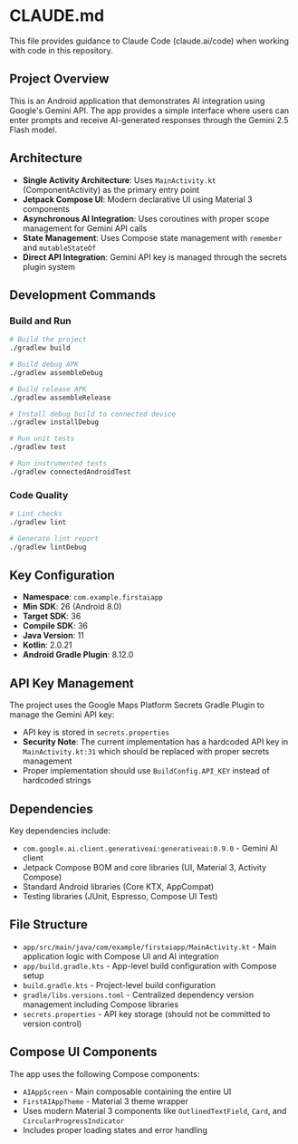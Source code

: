 # CLAUDE.md

This file provides guidance to Claude Code (claude.ai/code) when working with code in this repository.

## Project Overview

This is an Android application that demonstrates AI integration using Google's Gemini API. The app provides a simple interface where users can enter prompts and receive AI-generated responses through the Gemini 2.5 Flash model.

## Architecture

- **Single Activity Architecture**: Uses `MainActivity.kt` (ComponentActivity) as the primary entry point
- **Jetpack Compose UI**: Modern declarative UI using Material 3 components
- **Asynchronous AI Integration**: Uses coroutines with proper scope management for Gemini API calls
- **State Management**: Uses Compose state management with `remember` and `mutableStateOf`
- **Direct API Integration**: Gemini API key is managed through the secrets plugin system

## Development Commands

### Build and Run
```bash
# Build the project
./gradlew build

# Build debug APK
./gradlew assembleDebug

# Build release APK
./gradlew assembleRelease

# Install debug build to connected device
./gradlew installDebug

# Run unit tests
./gradlew test

# Run instrumented tests
./gradlew connectedAndroidTest
```

### Code Quality
```bash
# Lint checks
./gradlew lint

# Generate lint report
./gradlew lintDebug
```

## Key Configuration

- **Namespace**: `com.example.firstaiapp`
- **Min SDK**: 26 (Android 8.0)
- **Target SDK**: 36
- **Compile SDK**: 36
- **Java Version**: 11
- **Kotlin**: 2.0.21
- **Android Gradle Plugin**: 8.12.0

## API Key Management

The project uses the Google Maps Platform Secrets Gradle Plugin to manage the Gemini API key:
- API key is stored in `secrets.properties` 
- **Security Note**: The current implementation has a hardcoded API key in `MainActivity.kt:31` which should be replaced with proper secrets management
- Proper implementation should use `BuildConfig.API_KEY` instead of hardcoded strings

## Dependencies

Key dependencies include:
- `com.google.ai.client.generativeai:generativeai:0.9.0` - Gemini AI client
- Jetpack Compose BOM and core libraries (UI, Material 3, Activity Compose)
- Standard Android libraries (Core KTX, AppCompat)
- Testing libraries (JUnit, Espresso, Compose UI Test)

## File Structure

- `app/src/main/java/com/example/firstaiapp/MainActivity.kt` - Main application logic with Compose UI and AI integration
- `app/build.gradle.kts` - App-level build configuration with Compose setup
- `build.gradle.kts` - Project-level build configuration  
- `gradle/libs.versions.toml` - Centralized dependency version management including Compose libraries
- `secrets.properties` - API key storage (should not be committed to version control)

## Compose UI Components

The app uses the following Compose components:
- `AIAppScreen` - Main composable containing the entire UI
- `FirstAIAppTheme` - Material 3 theme wrapper
- Uses modern Material 3 components like `OutlinedTextField`, `Card`, and `CircularProgressIndicator`
- Includes proper loading states and error handling